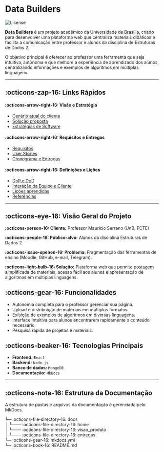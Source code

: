 # Data Builders

![License](https://img.shields.io/badge/license-MIT-blue)

**Data Builders** é um projeto acadêmico da Universidade de Brasília, criado para desenvolver uma plataforma web que centraliza materiais didáticos e facilita a comunicação entre professor e alunos da disciplina de Estruturas de Dados 2.

O objetivo principal é oferecer ao professor uma ferramenta que seja intuitiva, autônoma e que melhore a experiência de aprendizado dos alunos, centralizando informações e exemplos de algoritmos em múltiplas linguagens.

---

## :octicons-zap-16: Links Rápidos


#### :octicons-arrow-right-16: Visão e Estratégia
- [Cenário atual do cliente](visao_produto/cenario.md)
- [Solução proposta](visao_produto/solucao.md)
- [Estratégias de Software](visao_produto/estrategias.md)

#### :octicons-arrow-right-16: Requisitos e Entregas
- [Requisitos](visao_produto/requisitos.md)
- [User Stories](visao_produto/user_stories.md)
- [Cronograma e Entregas](visao_produto/cronograma.md)


#### :octicons-arrow-right-16: Definições e Lições
- [DoR e DoD](visao_produto/dor_e_dod.md)
- [Interação da Equipe e Cliente](visao_produto/interacao.md)
- [Lições aprendidas](visao_produto/licoes.md)
- [Referências](visao_produto/referencias.md)


---

## :octicons-eye-16: Visão Geral do Projeto

**:octicons-person-16: Cliente:** Professor Maurício Serrano (UnB, FCTE)  

**:octicons-people-16: Público-alvo:** Alunos da disciplina Estruturas de Dados 2  

**:octicons-issue-opened-16: Problema:** Fragmentação das ferramentas de ensino (Moodle, GitHub, e-mail, Telegram).  

**:octicons-light-bulb-16: Solução:** Plataforma web que permite postagem simplificada de materiais, acesso fácil aos alunos e apresentação de algoritmos em múltiplas linguagens.

## :octicons-gear-16: Funcionalidades

- Autonomia completa para o professor gerenciar sua página.  
- Upload e distribuição de materiais em múltiplos formatos.  
- Exibição de exemplos de algoritmos em diversas linguagens.  
- Interface intuitiva para alunos encontrarem rapidamente o conteúdo necessário.  
- Pesquisa rápida de projetos e materiais.

## :octicons-beaker-16: Tecnologias Principais

- **Frontend:** `React`
- **Backend:** `Node.js`  
- **Banco de dados:** `MongoDB`  
- **Documentação:** `MkDocs`

---

## :octicons-note-16: Estrutura da Documentação 

A estrutura de pastas e arquivos da documentação é gerenciada pelo MkDocs.

└─ :octicons-file-directory-16: docs                       
│  └─── :octicons-file-directory-16: home                   
│  └─── :octicons-file-directory-16: visao_produto           
│  └─── :octicons-file-directory-16: entregas            
└─ :octicons-gear-16: mkdocs.yml               
└─ :octicons-book-16: README.md   
            